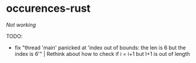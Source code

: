 # occurences-rust 

*Not working* 

TODO: 

- fix "thread 'main' panicked at 'index out of bounds: the len is 6 but the index is 6'"
| Rethink about how to check if i = i+1 but I+1 is out of length
